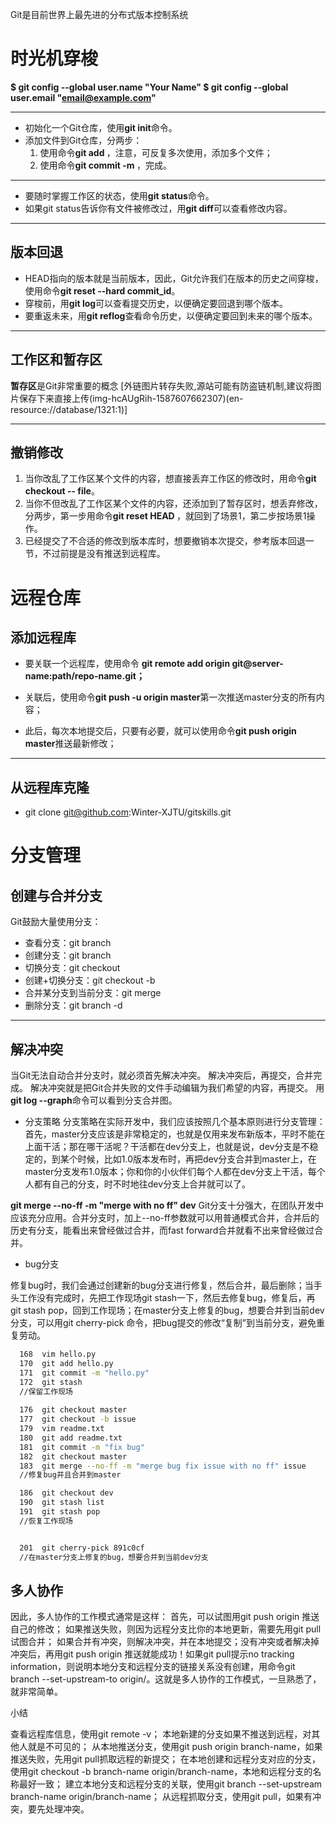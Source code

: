 Git是目前世界上最先进的分布式版本控制系统
# 时光机穿梭

**$ git config --global user.name "Your Name"
$ git config --global user.email "email@example.com"**

***

* 初始化一个Git仓库，使用**git init**命令。
* 添加文件到Git仓库，分两步：
    1. 使用命令**git add <file>**，注意，可反复多次使用，添加多个文件；
    2. 使用命令**git commit -m <message>**，完成。

***

* 要随时掌握工作区的状态，使用**git status**命令。
* 如果git status告诉你有文件被修改过，用**git diff**可以查看修改内容。

***
## 版本回退
* HEAD指向的版本就是当前版本，因此，Git允许我们在版本的历史之间穿梭，
使用命令**git reset --hard commit_id**。
* 穿梭前，用**git log**可以查看提交历史，以便确定要回退到哪个版本。
* 要重返未来，用**git reflog**查看命令历史，以便确定要回到未来的哪个版本。

***
## 工作区和暂存区
**暂存区**是Git非常重要的概念
[外链图片转存失败,源站可能有防盗链机制,建议将图片保存下来直接上传(img-hcAUgRih-1587607662307)(en-resource://database/1321:1)]
***
## 撤销修改
1. 当你改乱了工作区某个文件的内容，想直接丢弃工作区的修改时，用命令**git checkout -- file**。
2. 当你不但改乱了工作区某个文件的内容，还添加到了暂存区时，想丢弃修改，
分两步，第一步用命令**git reset HEAD <file>**，就回到了场景1，第二步按场景1操作。
3. 已经提交了不合适的修改到版本库时，想要撤销本次提交，参考版本回退一节，不过前提是没有推送到远程库。

# 远程仓库
## 添加远程库
* 要关联一个远程库，使用命令
**git remote add origin git@server-name:path/repo-name.git；**

* 关联后，使用命令**git push -u origin master**第一次推送master分支的所有内容；

* 此后，每次本地提交后，只要有必要，就可以使用命令**git push origin master**推送最新修改；
***
## 从远程库克隆
* git clone git@github.com:Winter-XJTU/gitskills.git

# 分支管理
## 创建与合并分支

Git鼓励大量使用分支：
* 查看分支：git branch
* 创建分支：git branch <name>
* 切换分支：git checkout <name>
* 创建+切换分支：git checkout -b <name>
* 合并某分支到当前分支：git merge <name>
* 删除分支：git branch -d <name>
***
## 解决冲突

当Git无法自动合并分支时，就必须首先解决冲突。
解决冲突后，再提交，合并完成。
解决冲突就是把Git合并失败的文件手动编辑为我们希望的内容，再提交。
用**git log --graph**命令可以看到分支合并图。

* 分支策略
分支策略在实际开发中，我们应该按照几个基本原则进行分支管理：
首先，master分支应该是非常稳定的，也就是仅用来发布新版本，平时不能在上面干活；那在哪干活呢？干活都在dev分支上，也就是说，dev分支是不稳定的，到某个时候，比如1.0版本发布时，再把dev分支合并到master上，在master分支发布1.0版本；你和你的小伙伴们每个人都在dev分支上干活，每个人都有自己的分支，时不时地往dev分支上合并就可以了。

**git merge --no-ff -m "merge with no ff" dev**
Git分支十分强大，在团队开发中应该充分应用。合并分支时，加上--no-ff参数就可以用普通模式合并，合并后的历史有分支，能看出来曾经做过合并，而fast forward合并就看不出来曾经做过合并。

* bug分支

修复bug时，我们会通过创建新的bug分支进行修复，然后合并，最后删除；当手头工作没有完成时，先把工作现场git stash一下，然后去修复bug，修复后，再git stash pop，回到工作现场；在master分支上修复的bug，想要合并到当前dev分支，可以用git cherry-pick <commit>命令，把bug提交的修改“复制”到当前分支，避免重复劳动。

```bash
  168  vim hello.py
  170  git add hello.py
  171  git commit -m "hello.py"
  172  git stash
  //保留工作现场
  
  176  git checkout master
  177  git checkout -b issue
  179  vim readme.txt
  180  git add readme.txt
  181  git commit -m "fix bug"
  182  git checkout master
  183  git merge --no-ff -m "merge bug fix issue with no ff" issue
  //修复bug并且合并到master

  186  git checkout dev
  190  git stash list
  191  git stash pop
  //恢复工作现场


  201  git cherry-pick 891c0cf
  //在master分支上修复的bug，想要合并到当前dev分支
```





## 多人协作
因此，多人协作的工作模式通常是这样：
首先，可以试图用git push origin <branch-name>推送自己的修改；
如果推送失败，则因为远程分支比你的本地更新，需要先用git pull试图合并；
如果合并有冲突，则解决冲突，并在本地提交；没有冲突或者解决掉冲突后，再用git push origin <branch-name>推送就能成功！如果git pull提示no tracking information，则说明本地分支和远程分支的链接关系没有创建，用命令git branch --set-upstream-to <branch-name> origin/<branch-name>。这就是多人协作的工作模式，一旦熟悉了，就非常简单。

小结

查看远程库信息，使用git remote -v；
本地新建的分支如果不推送到远程，对其他人就是不可见的；
从本地推送分支，使用git push origin branch-name，如果推送失败，先用git pull抓取远程的新提交；
在本地创建和远程分支对应的分支，使用git checkout -b branch-name origin/branch-name，本地和远程分支的名称最好一致；
建立本地分支和远程分支的关联，使用git branch --set-upstream branch-name origin/branch-name；
从远程抓取分支，使用git pull，如果有冲突，要先处理冲突。